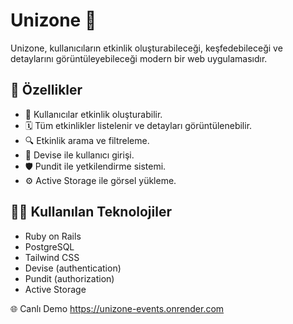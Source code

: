 # Unizone 🎉

Unizone, kullanıcıların etkinlik oluşturabileceği, keşfedebileceği ve detaylarını görüntüleyebileceği modern bir web uygulamasıdır.

## 🚀 Özellikler

- 📝 Kullanıcılar etkinlik oluşturabilir.
- 🗓️ Tüm etkinlikler listelenir ve detayları görüntülenebilir.
- 🔍 Etkinlik arama ve filtreleme.
- 👤 Devise ile kullanıcı girişi.
- 🛡️ Pundit ile yetkilendirme sistemi.
- ⚙️ Active Storage ile görsel yükleme.

## 🧑‍💻 Kullanılan Teknolojiler

- Ruby on Rails
- PostgreSQL
- Tailwind CSS
- Devise (authentication)
- Pundit (authorization)
- Active Storage

🌐 Canlı Demo
https://unizone-events.onrender.com
